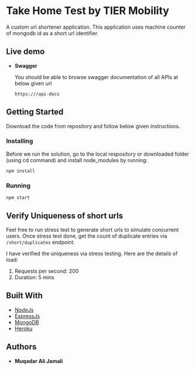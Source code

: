 # Take Home Test by TIER Mobility 
A custom url shortener application. This application uses machine counter of mongodb id as a short url identifier.
## Live demo
* **Swagger**

  You should be able to browse swagger documentation of all APIs at below given url
    ```
    https:///api-docs
    ```
## Getting Started
Download the code from repository and follow below given instructions.

### Installing
Before we run the solution, go to the local respository or downloaded folder (using cd command) and install node_modules by running:
```
npm install
```

### Running

```
npm start
```

## Verify Uniqueness of short urls
Feel free to run stress test to generate short urls to simulate concurrent users. Once stress test done, get the count of duplicate entries via ```/short/duplicates``` endpoint.

I have verified the uniqueness via stress testing. Here are the details of load:
1. Requests per second: 200
2. Duration: 5 mins

## Built With

* [NodeJs](https://nodejs.org/en/)
* [ExpressJs](https://expressjs.com)
* [MongoDB](https://www.mongodb.com/)
* [Heroku](http://heroku.com/)
## Authors

* **Muqadar Ali Jamali**
